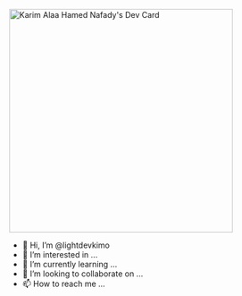 
<a href="https://app.daily.dev/karimnafady"><img src="https://api.daily.dev/devcards/61a039c759e247d9957c3ddfacf80c23.png?r=72o" width="400" alt="Karim Alaa Hamed Nafady's Dev Card"/></a>

- 👋 Hi, I’m @lightdevkimo
- 👀 I’m interested in ...
- 🌱 I’m currently learning ...
- 💞️ I’m looking to collaborate on ...
- 📫 How to reach me ...
